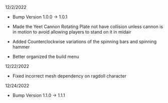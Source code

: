 12/2/2022

 * Bump Version 1.0.0 -> 1.0.1

 * Made the Yeet Cannon Rotating Plate not have collision unless cannon is in motion to avoid allowing players to stand on it in midair

 * Added Counterclockwise variations of the spinning bars and spinning hammer

 * Better organized the build menu

12/22/2022

 * Fixed incorrect mesh dependency on ragdoll character

12/24/2022

 * Bump Version 1.1.0 -> 1.1.1